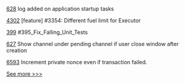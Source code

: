
[628](https://github.com/hyperledger-labs/fabric-operations-console/pull/628) log added on application startup tasks

[4302](https://github.com/hyperledger/iroha/pull/4302) [feature] #3354: Different fuel limit for Executor

[399](https://github.com/hyperledger-labs/go-perun/pull/399) #395_Fix_Falling_Unit_Tests

[627](https://github.com/hyperledger-labs/fabric-operations-console/pull/627) Show channel under pending channel if user close window after creation

[6593](https://github.com/hyperledger/besu/pull/6593) Increment private nonce even if transaction failed.


[See more >>>](https://start-here.hyperledger.org/pull-requests)

